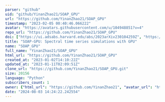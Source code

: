 ```yaml
---
parser: "github"
uid: "github/YinanZhao21/SOAP_GPU"
url: "https://github.com/YinanZhao21/SOAP_GPU"
timestamp: "2023-02-05 00:40:46.066222"
avatar: "https://avatars.githubusercontent.com/u/104948851?v=4"
repo_url: "https://github.com/YinanZhao21/SOAP_GPU"
doi: ["https://ui.adsabs.harvard.edu/abs/2023arXiv230104259Z", "https://ui.adsabs.harvard.edu/abs/2023ascl.soft01015Z/abstract"]
title: "SOAP-GPU: Spectral time series simulations with GPU"
name: "SOAP_GPU"
full_name: "YinanZhao21/SOAP_GPU"
html_url: "https://github.com/YinanZhao21/SOAP_GPU"
created_at: "2023-01-02T14:10:22Z"
updated_at: "2023-01-11T02:09:51Z"
clone_url: "https://github.com/YinanZhao21/SOAP_GPU.git"
size: 20156
language: "Python"
subscribers_count: 1
owner: {"html_url": "https://github.com/YinanZhao21", "avatar_url": "https://avatars.githubusercontent.com/u/104948851?v=4", "login": "YinanZhao21", "type": "User"}
date: "2024-08-03 14:24:22.242554"
---
```

